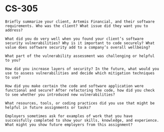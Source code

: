 # CS-305


    Briefly summarize your client, Artemis Financial, and their software requirements. Who was the client? What issue did they want you to address?
		
    What did you do very well when you found your client’s software security vulnerabilities? Why is it important to code securely? What value does software security add to a company’s overall wellbeing?
    
    What part of the vulnerability assessment was challenging or helpful to you?
    
    How did you increase layers of security? In the future, what would you use to assess vulnerabilities and decide which mitigation techniques to use?
    
    How did you make certain the code and software application were functional and secure? After refactoring the code, how did you check to see whether you introduced new vulnerabilities?
    
    What resources, tools, or coding practices did you use that might be helpful in future assignments or tasks?
    
    Employers sometimes ask for examples of work that you have successfully completed to show your skills, knowledge, and experience. What might you show future employers from this assignment?
    
